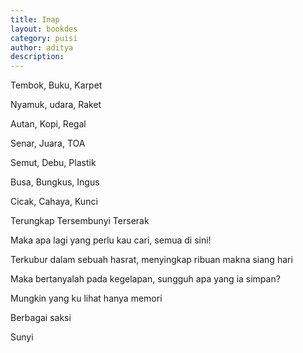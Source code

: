 ```yaml
---
title: Inap
layout: bookdes
category: puisi
author: aditya
description: 
---
```


Tembok,	Buku, Karpet

Nyamuk, udara, Raket

Autan, Kopi, Regal

Senar, Juara, TOA

Semut, Debu, Plastik

Busa, Bungkus, Ingus

Cicak, Cahaya, Kunci

Terungkap Tersembunyi Terserak

Maka apa lagi yang perlu kau cari, semua di sini!

Terkubur dalam sebuah hasrat, menyingkap ribuan makna siang hari

Maka bertanyalah pada kegelapan, sungguh apa yang ia simpan?

Mungkin yang ku lihat hanya memori

Berbagai saksi

Sunyi


